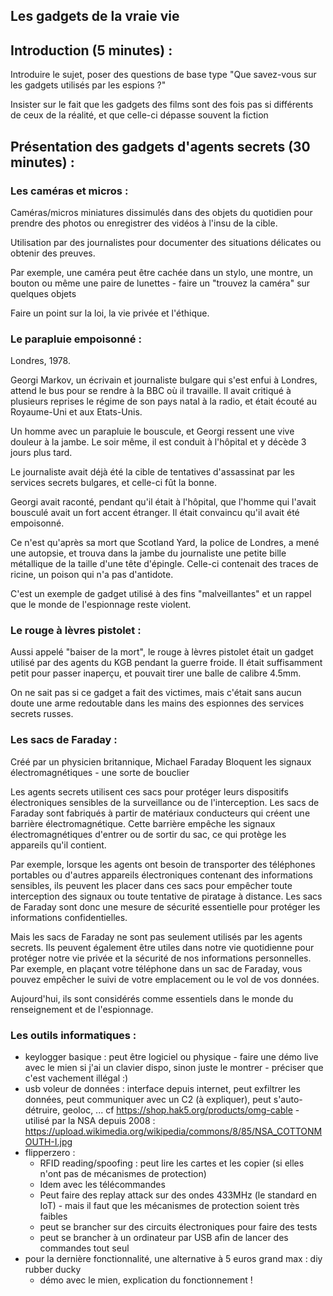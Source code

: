 ## Les gadgets de la vraie vie

## Introduction (5 minutes) :

Introduire le sujet, poser des questions de base type "Que savez-vous sur les gadgets utilisés par les espions ?"

Insister sur le fait que les gadgets des films sont des fois pas si différents de ceux de la réalité, et que celle-ci dépasse souvent la fiction

## Présentation des gadgets d'agents secrets (30 minutes) :

### Les caméras et micros :

Caméras/micros miniatures dissimulés dans des objets du quotidien pour prendre des photos ou enregistrer des vidéos à l'insu de la cible.

Utilisation par des journalistes pour documenter des situations délicates ou obtenir des preuves.

Par exemple, une caméra peut être cachée dans un stylo, une montre, un bouton ou même une paire de lunettes - faire un "trouvez la caméra" sur quelques objets

Faire un point sur la loi, la vie privée et l'éthique.

### Le parapluie empoisonné :

Londres, 1978.

Georgi Markov, un écrivain et journaliste bulgare qui s'est enfui à Londres, attend le bus pour se rendre à la BBC où il travaille. Il avait critiqué à plusieurs reprises le régime de son pays natal à la radio, et était écouté au Royaume-Uni et aux Etats-Unis.

Un homme avec un parapluie le bouscule, et Georgi ressent une vive douleur à la jambe. Le soir même, il est conduit à l'hôpital et y décède 3 jours plus tard.

Le journaliste avait déjà été la cible de tentatives d'assassinat par les services secrets bulgares, et celle-ci fût la bonne.

Georgi avait raconté, pendant qu'il était à l'hôpital, que l'homme qui l'avait bousculé avait un fort accent étranger. Il était convaincu qu'il avait été empoisonné.

Ce n'est qu'après sa mort que Scotland Yard, la police de Londres, a mené une autopsie, et trouva dans la jambe du journaliste une petite bille métallique de la taille d'une tête d'épingle. Celle-ci contenait des traces de ricine, un poison qui n'a pas d'antidote.

C'est un exemple de gadget utilisé à des fins "malveillantes" et un rappel que le monde de l'espionnage reste violent.

### Le rouge à lèvres pistolet :

Aussi appelé "baiser de la mort", le rouge à lèvres pistolet était un gadget utilisé par des agents du KGB pendant la guerre froide. Il était suffisamment petit pour passer inaperçu, et pouvait tirer une balle de calibre 4.5mm.

On ne sait pas si ce gadget a fait des victimes, mais c'était sans aucun doute une arme redoutable dans les mains des espionnes des services secrets russes.

### Les sacs de Faraday :

Créé par un physicien britannique, Michael Faraday
Bloquent les signaux électromagnétiques - une sorte de bouclier

Les agents secrets utilisent ces sacs pour protéger leurs dispositifs électroniques sensibles de la surveillance ou de l'interception. Les sacs de Faraday sont fabriqués à partir de matériaux conducteurs qui créent une barrière électromagnétique. Cette barrière empêche les signaux électromagnétiques d'entrer ou de sortir du sac, ce qui protège les appareils qu'il contient.

Par exemple, lorsque les agents ont besoin de transporter des téléphones portables ou d'autres appareils électroniques contenant des informations sensibles, ils peuvent les placer dans ces sacs pour empêcher toute interception des signaux ou toute tentative de piratage à distance. Les sacs de Faraday sont donc une mesure de sécurité essentielle pour protéger les informations confidentielles.

Mais les sacs de Faraday ne sont pas seulement utilisés par les agents secrets. Ils peuvent également être utiles dans notre vie quotidienne pour protéger notre vie privée et la sécurité de nos informations personnelles. Par exemple, en plaçant votre téléphone dans un sac de Faraday, vous pouvez empêcher le suivi de votre emplacement ou le vol de vos données.

Aujourd'hui, ils sont considérés comme essentiels dans le monde du renseignement et de l'espionnage.

### Les outils informatiques :

- keylogger basique : peut être logiciel ou physique - faire une démo live avec le mien si j'ai un clavier dispo, sinon juste le montrer - préciser que c'est vachement illégal :)
- usb voleur de données : interface depuis internet, peut exfiltrer les données, peut communiquer avec un C2 (à expliquer), peut s'auto-détruire, geoloc, ... cf https://shop.hak5.org/products/omg-cable - utilisé par la NSA depuis 2008 : https://upload.wikimedia.org/wikipedia/commons/8/85/NSA_COTTONMOUTH-I.jpg
- flipperzero :
    - RFID reading/spoofing : peut lire les cartes et les copier (si elles n'ont pas de mécanismes de protection)
    - Idem avec les télécommandes
    - Peut faire des replay attack sur des ondes 433MHz (le standard en IoT) - mais il faut que les mécanismes de protection soient très faibles
    - peut se brancher sur des circuits électroniques pour faire des tests
    - peut se brancher à un ordinateur par USB afin de lancer des commandes tout seul
- pour la dernière fonctionnalité, une alternative à 5 euros grand max : diy rubber ducky
    - démo avec le mien, explication du fonctionnement !